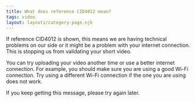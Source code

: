 ```yaml
---
title: What does reference CID4012 mean?
tags: video
layout: layouts/category-page.njk
---
```

If reference CID4012 is shown, this means we are having technical problems on our side or it might be a problem with your internet connection. This is stopping us from validating your short video.

You can try uploading your video another time or use a better internet connection. For example, you should make sure you are using a good Wi-Fi connection. Try using a different Wi-Fi connection if the one you are using does not work.

If you keep getting this message, please try again later.
